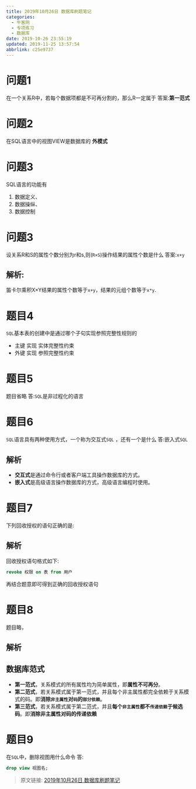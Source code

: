 ```yaml
---
title: 2019年10月26日 数据库刷题笔记
categories: 
  - 牛客网
  - 专项练习
  - 数据库
date: 2019-10-26 23:55:19
updated: 2019-11-25 13:57:54
abbrlink: c25e9737
---
```

<!--SSTStart-->
# 问题1
在一个关系R中，若每个数据项都是不可再分割的，那么R一定属于
答案:**第一范式**
# 问题2
在SQL语言中的视图VIEW是数据库的
**外模式**
# 问题3
SQL语言的功能有
1. 数据定义、
2. 数据操纵、
3. 数据控制

# 问题3
设关系R和S的属性个数分别为r和s,则(`R×S`)操作结果的属性个数是什么
答案:`x+y`
## 解析:
笛卡尔乘积X×Y结果的属性个数等于`x+y`，结果的元组个数等于`x*y`.
# 题目4
`SQL`基本表的创建中是通过哪个子句实现参照完整性规则的
- 主键 实现 实体完整性约束
- 外键 实现 参照完整性约束

# 题目5
题目省略
答:`SQL`是非过程化的语言

# 题目6
`SQL`语言具有两种使用方式，一个称为交互式`SQL` ，还有一个是什么
答:嵌入式`SQL`
## 解析
- **交互式**是通过命令行或者客户端工具操作数据库的方式。
- **嵌入式**是高级语言操作数据库的方式，高级语言编程时使用。

# 题目7
下列回收授权的语句正确的是:
## 解析
回收授权语句格式如下:
```sql
revoke 权限 on 表 from 用户
```
再结合题意即可得到正确的回收授权语句

# 题目8
题目略，

## 解析
## 数据库范式
- **第一范式**，关系模式的所有属性均为简单属性，即**属性不可再分**。
- **第二范式**，若关系模式属于第一范式，并且每个非主属性都完全依赖于关系模式的码。即**消除`非主属性`对`码`的`部分依赖`**。
- **第三范式**，若关系模式属于第二范式，并且**每个`非主属性`都不`传递依赖`于候选码**。即**消除非主属性对码的传递依赖**

# 题目9
在`SQL`中，删除视图用什么命令
答:
```sql
drop view 视图名;
```
<!--SSTStop-->
>原文链接: [2019年10月26日 数据库刷题笔记](https://lanlan2017.github.io/blog/c25e9737/)

